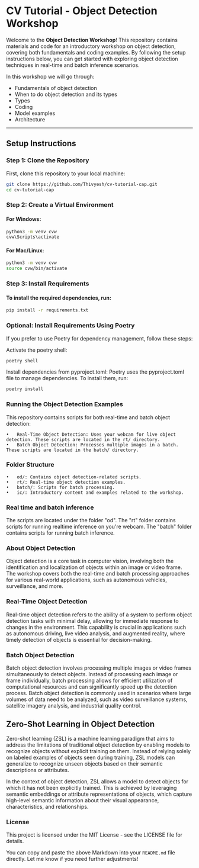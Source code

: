 # CV Tutorial - Object Detection Workshop

Welcome to the **Object Detection Workshop**! This repository contains materials and code for an introductory workshop on object detection, covering both fundamentals and coding examples. By following the setup instructions below, you can get started with exploring object detection techniques in real-time and batch inference scenarios.

In this workshop we will go through:

- Fundamentals of object detection
- When to do object detection and its types
- Types
- Coding
- Model examples
- Architecture

---

## Setup Instructions

### Step 1: Clone the Repository
First, clone this repository to your local machine:
```bash
git clone https://github.com/Thivyesh/cv-tutorial-cap.git
cd cv-tutorial-cap
```

### Step 2: Create a Virtual Environment

#### For Windows:
```bash
python3 -m venv cvw
cvw\Scripts\activate
```
#### For Mac/Linux:
```bash
python3 -m venv cvw
source cvw/bin/activate
```
### Step 3: Install Requirements

#### To install the required dependencies, run:
```bash
pip install -r requirements.txt
```

### Optional: Install Requirements Using Poetry

If you prefer to use Poetry for dependency management, follow these steps:

Activate the poetry shell:

```bash
poetry shell
```

Install dependencies from pyproject.toml:
Poetry uses the pyproject.toml file to manage dependencies. To install them, run:

```bash
poetry install
```

### Running the Object Detection Examples

This repository contains scripts for both real-time and batch object detection:

	•	Real-Time Object Detection: Uses your webcam for live object detection. These scripts are located in the rt/ directory.
	•	Batch Object Detection: Processes multiple images in a batch. These scripts are located in the batch/ directory.

### Folder Structure

	•	od/: Contains object detection-related scripts.
	•	rt/: Real-time object detection examples.
	•	batch/: Scripts for batch processing.
	•	ic/: Introductory content and examples related to the workshop.

### Real time and batch inference
The scripts are located under the folder "od". 
The "rt" folder contains scripts for running realtime inference on you're webcam.
The "batch" folder contains scripts for running batch inference.

### About Object Detection

Object detection is a core task in computer vision, involving both the identification and localization of objects within an image or video frame. The workshop covers both the real-time and batch processing approaches for various real-world applications, such as autonomous vehicles, surveillance, and more.

### Real-Time Object Detection

Real-time object detection refers to the ability of a system to perform object detection tasks with minimal delay, allowing for immediate response to changes in the environment. This capability is crucial in applications such as autonomous driving, live video analysis, and augmented reality, where timely detection of objects is essential for decision-making.

### Batch Object Detection

Batch object detection involves processing multiple images or video frames simultaneously to detect objects. Instead of processing each image or frame individually, batch processing allows for efficient utilization of computational resources and can significantly speed up the detection process. Batch object detection is commonly used in scenarios where large volumes of data need to be analyzed, such as video surveillance systems, satellite imagery analysis, and industrial quality control.

## Zero-Shot Learning in Object Detection

Zero-shot learning (ZSL) is a machine learning paradigm that aims to address the limitations of traditional object detection by enabling models to recognize objects without explicit training on them. Instead of relying solely on labeled examples of objects seen during training, ZSL models can generalize to recognize unseen objects based on their semantic descriptions or attributes.

In the context of object detection, ZSL allows a model to detect objects for which it has not been explicitly trained. This is achieved by leveraging semantic embeddings or attribute representations of objects, which capture high-level semantic information about their visual appearance, characteristics, and relationships.

### License

This project is licensed under the MIT License - see the LICENSE file for details.

You can copy and paste the above Markdown into your `README.md` file directly. Let me know if you need further adjustments!

